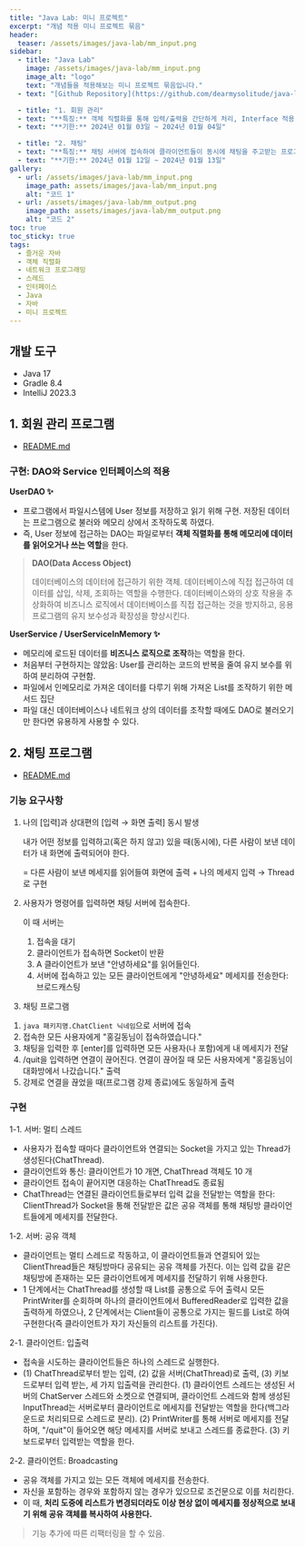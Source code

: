 ```yaml
---
title: "Java Lab: 미니 프로젝트"
excerpt: "개념 적용 미니 프로젝트 묶음"
header:
  teaser: /assets/images/java-lab/mm_input.png
sidebar:
  - title: "Java Lab"
    image: /assets/images/java-lab/mm_input.png
    image_alt: "logo"
    text: "개념들을 적용해보는 미니 프로젝트 묶음입니다."
  - text: "[Github Repository](https://github.com/dearmysolitude/java-lab)"

  - title: "1. 회원 관리"
  - text: "**특징:** 객체 직렬화를 통해 입력/출력을 간단하게 처리, Interface 적용 리팩터링 / [강좌](https://www.youtube.com/watch?v=HEsAMjd8zpo)"
  - text: "**기한:** 2024년 01월 03일 ~ 2024년 01월 04일"

  - title: "2. 채팅"
  - text: "**특징:** 채팅 서버에 접속하여 클라이언트들이 동시에 채팅을 주고받는 프로그램 / [강좌](https://www.youtube.com/watch?v=_23srXUbhz0&t=81s)"
  - text: "**기한:** 2024년 01월 12일 ~ 2024년 01월 13일"
gallery:
  - url: /assets/images/java-lab/mm_input.png
    image_path: assets/images/java-lab/mm_input.png
    alt: "코드 1"
  - url: /assets/images/java-lab/mm_output.png
    image_path: assets/images/java-lab/mm_output.png
    alt: "코드 2"
toc: true
toc_sticky: true
tags:
  - 즐거운 자바
  - 객체 직렬화
  - 네트워크 프로그래밍
  - 스레드
  - 인터페이스
  - Java
  - 자바
  - 미니 프로젝트
---
```

## 개발 도구

- Java 17
- Gradle 8.4
- IntelliJ 2023.3

## 1. 회원 관리 프로그램

- [README.md](https://github.com/dearmysolitude/java-lab/blob/main/document/Membership-Management.md)

### 구현: DAO와 Service 인터페이스의 적용

**UserDAO ✨**

- 프로그램에서 파일시스템에 User 정보를 저장하고 읽기 위해 구현. 저장된 데이터는 프로그램으로 불러와 메모리 상에서 조작하도록 하였다.
- 즉, User 정보에 접근하는 DAO는 파일로부터 **객체 직렬화를 통해 메모리에 데이터를 읽어오거나 쓰는 역할**을 한다.

> **DAO(Data Access Object)**
>
> 데이터베이스의 데이터에 접근하기 위한 객체. 데이터베이스에 직접 접근하여 데이터를 삽입, 삭제, 조회하는 역할을 수행한다. 데이터베이스와의 상호 작용을 추상화하여 비즈니스 로직에서 데이터베이스를 직접 접근하는 것을 방지하고, 응용 프로그램의 유지 보수성과 확장성을 향상시킨다.

**UserService / UserServiceInMemory ✨**

- 메모리에 로드된 데이터를 **비즈니스 로직으로 조작**하는 역할을 한다.
- 처음부터 구현하지는 않았음: User를 관리하는 코드의 반복을 줄여 유지 보수를 위하여 분리하여 구현함.
- 파일에서 인메모리로 가져온 데이터를 다루기 위해 가져온 List<User>를 조작하기 위한 메서드 집단
- 파일 대신 데이터베이스나 네트워크 상의 데이터를 조작할 때에도 DAO로 불러오기만 한다면 유용하게 사용할 수 있다.

## 2. 채팅 프로그램

- [README.md](https://github.com/dearmysolitude/java-lab/blob/main/document/Chating.md)

### 기능 요구사항

1. 나의 [입력]과 상대편의 [입력 → 화면 출력] 동시 발생

   내가 어떤 정보를 입력하고(혹은 하지 않고) 있을 때(동시에), 다른 사람이 보낸 데이터가 내 화면에 출력되어야 한다.

   = 다른 사람이 보낸 메세지를 읽어들여 화면에 출력 + 나의 메세지 입력 → Thread로 구현

2. 사용자가 명령어를 입력하면 채팅 서버에 접속한다.

   이 때 서버는
    1. 접속을 대기
    2. 클라이언트가 접속하면 Socket이 반환
    3. A 클라이언트가 보낸 "안녕하세요"를 읽어들인다.
    4. 서버에 접속하고 있는 모든 클라이언트에게 "안녕하세요" 메세지를 전송한다: 브로드캐스팅

3. 채팅 프로그램
  1) `java 패키지명.ChatClient 닉네임`으로 서버에 접속
  2) 접속한 모든 사용자에게 "홍길동님이 접속하였습니다."
  3) 채팅을 입력한 후 [enter]를 입력하면 모든 사용자(나 포함)에게 내 메세지가 전달
  4) /quit을 입력하면 연결이 끊어진다. 연결이 끊어질 때 모든 사용자에게 "홍길동님이 대화방에서 나갔습니다." 출력
  5) 강제로 연결을 끊었을 때(프로그램 강제 종료)에도 동일하게 출력

### 구현

1-1. 서버: 멀티 스레드

- 사용자가 접속할 때마다 클라이언트와 연결되는 Socket을 가지고 있는 Thread가 생성된다(ChatThread).
- 클라이언트와 통신: 클라이언트가 10 개면, ChatThread 객체도 10 개
- 클라이언트 접속이 끝어지면 대응하는 ChatThread도 종료됨
- ChatThread는 연결된 클라이언트들로부터 입력 값을 전달받는 역할을 한다: ClientThread가 Socket을 통해 전달받은 값은 공유 객체를 통해 채팅방 클라이언트들에게 메세지를 전달한다.

1-2. 서버: 공유 객체

- 클라이언트는 멀티 스레드로 작동하고, 이 클라이언트들과 연결되어 있는 ClientThread들은 채팅방마다 공유되는 공유 객체를 가진다. 이는 입력 값을 같은 채팅방에 존재하는 모든 클라이언트에게 메세지를 전달하기 위해 사용한다.
- 1 단계에서는 ChatThread를 생성할 때 List<PrintWirte>를 공통으로 두어 출력시 모든 PrintWriter를 순회하며 하나의 클라이언트에서 BufferedReader로 입력한 값을 출력하게 하였으나,
2 단계에서는 Client들이 공통으로 가지는 필드를 List<ChatThread>로 하여 구현한다(즉 클라이언트가 자기 자신들의 리스트를 가진다).

2-1. 클라이언트: 입출력

- 접속을 시도하는 클라이언트들은 하나의 스레드로 실행한다.
- (1) ChatThread로부터 받는 입력, (2) 값을 서버(ChatThread)로 출력, (3) 키보드로부터 입력 받는, 세 가지 입출력을 관리한다.
  (1) 클라이언트 스레드는 생성된 서버의 ChatServer 스레드와 소켓으로 연결되며, 클라이언트 스레드와 함께 생성된 InputThread는 서버로부터 클라이언트로 메세지를 전달받는 역할을 한다(백그라운드로 처리되므로 스레드로 분리).
  (2) PrintWriter를 통해 서버로 메세지를 전달하며, "/quit"이 들어오면 해당 메세지를 서버로 보내고 스레드를 종료한다.
  (3) 키보드로부터 입력받는 역할을 한다.

2-2. 클라이언트: Broadcasting

- 공유 객체를 가지고 있는 모든 객체에 메세지를 전송한다.
- 자신을 포함하는 경우와 포함하지 않는 경우가 있으므로 조건문으로 이를 처리한다.
- 이 때, **처리 도중에 리스트가 변경되더라도 이상 현상 없이 메세지를 정상적으로 보내기 위해 공유 객체를 복사하여 사용한다.**

> 기능 추가에 따른 리팩터링을 할 수 있음.